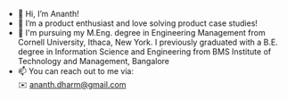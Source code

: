 - 👋 Hi, I’m Ananth!
- 👀 I’m a product enthusiast and love solving product case studies!
- 🌱 I'm pursuing my M.Eng. degree in Engineering Management from Cornell University, Ithaca, New York. I previously graduated with a B.E. degree in Information Science and Engineering from BMS Institute of Technology and Management, Bangalore
- 📫 You can reach out to me via:<br>
     ✉️ ananth.dharm@gmail.com<br>
  

<!---
Ananthdharm/Ananthdharm is a ✨ special ✨ repository because its `README.md` (this file) appears on your GitHub profile.
You can click the Preview link to take a look at your changes.
--->
